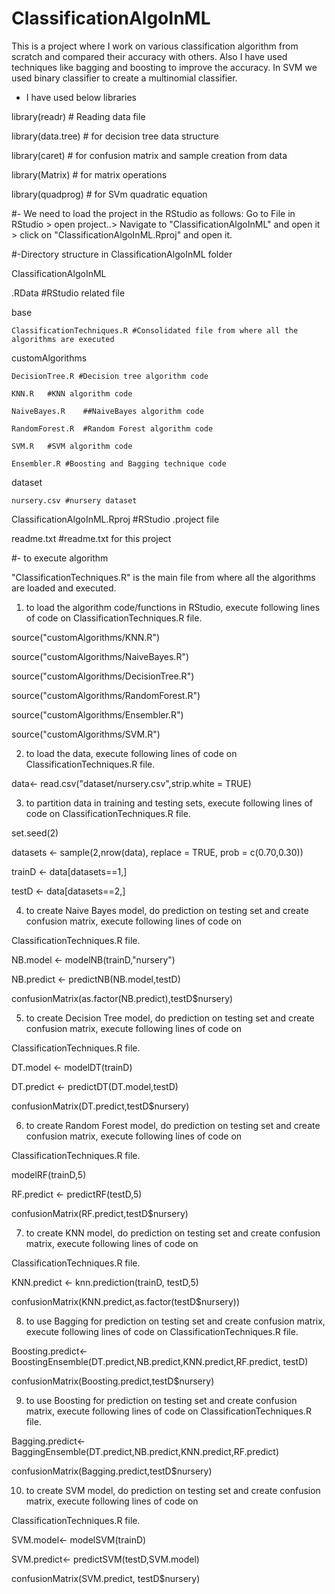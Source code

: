 # ClassificationAlgoInML
This is a project where I work on various classification algorithm from scratch and compared their accuracy with others. Also I have used techniques like bagging and boosting to improve the accuracy. In SVM we used binary classifier to create a multinomial classifier.


- I have used below libraries

library(readr) # Reading data file

library(data.tree) # for decision tree data structure

library(caret) # for confusion matrix and sample creation from data

library(Matrix) # for matrix operations

library(quadprog) # for SVm quadratic equation


#- We need to load the project in the RStudio as follows:
Go to File in RStudio > open project..> Navigate to "ClassificationAlgoInML" and open it > click on "ClassificationAlgoInML.Rproj" and open it. 


#-Directory structure in ClassificationAlgoInML folder

ClassificationAlgoInML

.RData #RStudio related file

base

	ClassificationTechniques.R #Consolidated file from where all the algorithms are executed 

customAlgorithms

	DecisionTree.R #Decision tree algorithm code

	KNN.R	#KNN algorithm code

	NaiveBayes.R	##NaiveBayes algorithm code

	RandomForest.R	#Random Forest algorithm code

	SVM.R	#SVM algorithm code

	Ensembler.R #Boosting and Bagging technique code

dataset

	nursery.csv	#nursery dataset
	
ClassificationAlgoInML.Rproj	#RStudio .project file

readme.txt	#readme.txt for this project


#- to execute algorithm
	
"ClassificationTechniques.R" is the main file from where all the algorithms are loaded and executed.


1. to load the algorithm code/functions in RStudio, execute following lines of code on ClassificationTechniques.R file.

source("customAlgorithms/KNN.R")

source("customAlgorithms/NaiveBayes.R")

source("customAlgorithms/DecisionTree.R")

source("customAlgorithms/RandomForest.R")

source("customAlgorithms/Ensembler.R")

source("customAlgorithms/SVM.R")



2. to load the data, execute following lines of code on ClassificationTechniques.R file.

data<- read.csv("dataset/nursery.csv",strip.white = TRUE)


3. to partition data in training and testing sets, execute following lines of code on ClassificationTechniques.R file.

set.seed(2)

datasets <- sample(2,nrow(data), replace = TRUE, prob = c(0.70,0.30))

trainD <- data[datasets==1,]

testD <- data[datasets==2,]


4. to create Naive Bayes model, do prediction on testing set and create confusion matrix, execute following lines of code on 

ClassificationTechniques.R file.

NB.model <- modelNB(trainD,"nursery")

NB.predict <- predictNB(NB.model,testD)

confusionMatrix(as.factor(NB.predict),testD$nursery)


5. to create Decision Tree model, do prediction on testing set and create confusion matrix, execute following lines of code on 

ClassificationTechniques.R file.

DT.model <- modelDT(trainD)

DT.predict <- predictDT(DT.model,testD)

confusionMatrix(DT.predict,testD$nursery)


6. to create Random Forest model, do prediction on testing set and create confusion matrix, execute following lines of code on 

ClassificationTechniques.R file.

modelRF(trainD,5)

RF.predict <- predictRF(testD,5)

confusionMatrix(RF.predict,testD$nursery)


7. to create KNN model, do prediction on testing set and create confusion matrix, execute following lines of code on 

ClassificationTechniques.R file.

KNN.predict <- knn.prediction(trainD, testD,5)

confusionMatrix(KNN.predict,as.factor(testD$nursery))


8. to use Bagging for prediction on testing set and create confusion matrix, execute following lines of code on ClassificationTechniques.R file.

Boosting.predict<- BoostingEnsemble(DT.predict,NB.predict,KNN.predict,RF.predict, testD)

confusionMatrix(Boosting.predict,testD$nursery)


9. to use Boosting for prediction on testing set and create confusion matrix, execute following lines of code on ClassificationTechniques.R file.

Bagging.predict<- BaggingEnsemble(DT.predict,NB.predict,KNN.predict,RF.predict)

confusionMatrix(Bagging.predict,testD$nursery)


10. to create SVM model, do prediction on testing set and create confusion matrix, execute following lines of code on 

ClassificationTechniques.R file.

SVM.model<- modelSVM(trainD)

SVM.predict<- predictSVM(testD,SVM.model)

confusionMatrix(SVM.predict, testD$nursery)

